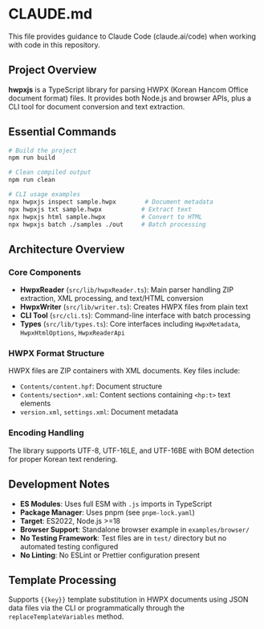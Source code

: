 # CLAUDE.md

This file provides guidance to Claude Code (claude.ai/code) when working with code in this repository.

## Project Overview

**hwpxjs** is a TypeScript library for parsing HWPX (Korean Hancom Office document format) files. It provides both Node.js and browser APIs, plus a CLI tool for document conversion and text extraction.

## Essential Commands

```bash
# Build the project
npm run build

# Clean compiled output
npm run clean

# CLI usage examples
npx hwpxjs inspect sample.hwpx        # Document metadata
npx hwpxjs txt sample.hwpx           # Extract text
npx hwpxjs html sample.hwpx          # Convert to HTML
npx hwpxjs batch ./samples ./out     # Batch processing
```

## Architecture Overview

### Core Components

- **HwpxReader** (`src/lib/hwpxReader.ts`): Main parser handling ZIP extraction, XML processing, and text/HTML conversion
- **HwpxWriter** (`src/lib/writer.ts`): Creates HWPX files from plain text
- **CLI Tool** (`src/cli.ts`): Command-line interface with batch processing
- **Types** (`src/lib/types.ts`): Core interfaces including `HwpxMetadata`, `HwpxHtmlOptions`, `HwpxReaderApi`

### HWPX Format Structure
HWPX files are ZIP containers with XML documents. Key files include:
- `Contents/content.hpf`: Document structure
- `Contents/section*.xml`: Content sections containing `<hp:t>` text elements
- `version.xml`, `settings.xml`: Document metadata

### Encoding Handling
The library supports UTF-8, UTF-16LE, and UTF-16BE with BOM detection for proper Korean text rendering.

## Development Notes

- **ES Modules**: Uses full ESM with `.js` imports in TypeScript
- **Package Manager**: Uses pnpm (see `pnpm-lock.yaml`)
- **Target**: ES2022, Node.js >=18
- **Browser Support**: Standalone browser example in `examples/browser/`
- **No Testing Framework**: Test files are in `test/` directory but no automated testing configured
- **No Linting**: No ESLint or Prettier configuration present

## Template Processing
Supports `{{key}}` template substitution in HWPX documents using JSON data files via the CLI or programmatically through the `replaceTemplateVariables` method.